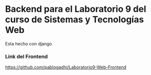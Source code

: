 # Backend para el Laboratorio 9 del curso de Sistemas y Tecnologías Web
Esta hecho con django

### Link del Frontend
https://github.com/pablogadhi/Laboratorio9-Web-Frontend
